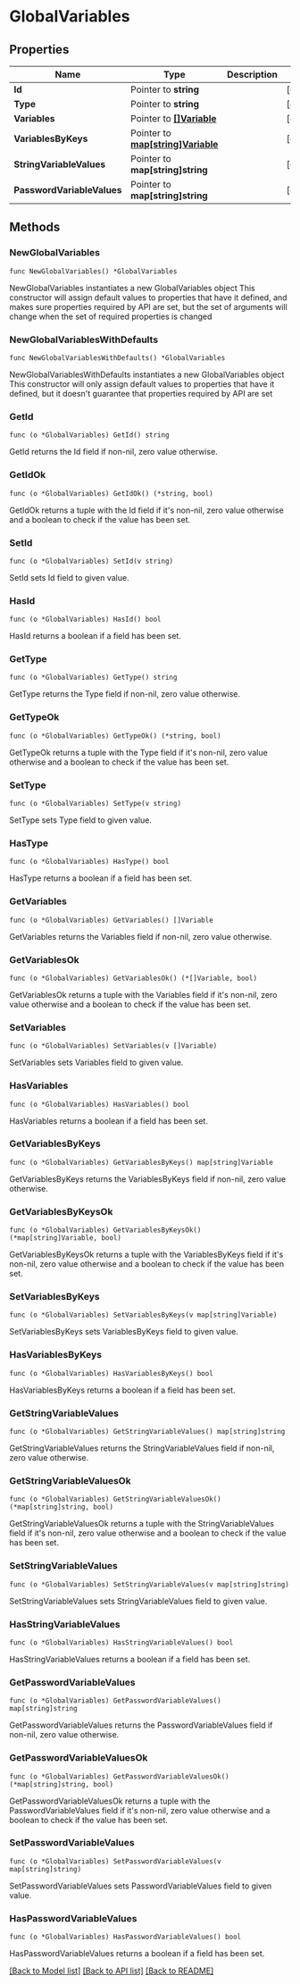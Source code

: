 # GlobalVariables

## Properties

Name | Type | Description | Notes
------------ | ------------- | ------------- | -------------
**Id** | Pointer to **string** |  | [optional] 
**Type** | Pointer to **string** |  | [optional] 
**Variables** | Pointer to [**[]Variable**](Variable.md) |  | [optional] 
**VariablesByKeys** | Pointer to [**map[string]Variable**](Variable.md) |  | [optional] 
**StringVariableValues** | Pointer to **map[string]string** |  | [optional] 
**PasswordVariableValues** | Pointer to **map[string]string** |  | [optional] 

## Methods

### NewGlobalVariables

`func NewGlobalVariables() *GlobalVariables`

NewGlobalVariables instantiates a new GlobalVariables object
This constructor will assign default values to properties that have it defined,
and makes sure properties required by API are set, but the set of arguments
will change when the set of required properties is changed

### NewGlobalVariablesWithDefaults

`func NewGlobalVariablesWithDefaults() *GlobalVariables`

NewGlobalVariablesWithDefaults instantiates a new GlobalVariables object
This constructor will only assign default values to properties that have it defined,
but it doesn't guarantee that properties required by API are set

### GetId

`func (o *GlobalVariables) GetId() string`

GetId returns the Id field if non-nil, zero value otherwise.

### GetIdOk

`func (o *GlobalVariables) GetIdOk() (*string, bool)`

GetIdOk returns a tuple with the Id field if it's non-nil, zero value otherwise
and a boolean to check if the value has been set.

### SetId

`func (o *GlobalVariables) SetId(v string)`

SetId sets Id field to given value.

### HasId

`func (o *GlobalVariables) HasId() bool`

HasId returns a boolean if a field has been set.

### GetType

`func (o *GlobalVariables) GetType() string`

GetType returns the Type field if non-nil, zero value otherwise.

### GetTypeOk

`func (o *GlobalVariables) GetTypeOk() (*string, bool)`

GetTypeOk returns a tuple with the Type field if it's non-nil, zero value otherwise
and a boolean to check if the value has been set.

### SetType

`func (o *GlobalVariables) SetType(v string)`

SetType sets Type field to given value.

### HasType

`func (o *GlobalVariables) HasType() bool`

HasType returns a boolean if a field has been set.

### GetVariables

`func (o *GlobalVariables) GetVariables() []Variable`

GetVariables returns the Variables field if non-nil, zero value otherwise.

### GetVariablesOk

`func (o *GlobalVariables) GetVariablesOk() (*[]Variable, bool)`

GetVariablesOk returns a tuple with the Variables field if it's non-nil, zero value otherwise
and a boolean to check if the value has been set.

### SetVariables

`func (o *GlobalVariables) SetVariables(v []Variable)`

SetVariables sets Variables field to given value.

### HasVariables

`func (o *GlobalVariables) HasVariables() bool`

HasVariables returns a boolean if a field has been set.

### GetVariablesByKeys

`func (o *GlobalVariables) GetVariablesByKeys() map[string]Variable`

GetVariablesByKeys returns the VariablesByKeys field if non-nil, zero value otherwise.

### GetVariablesByKeysOk

`func (o *GlobalVariables) GetVariablesByKeysOk() (*map[string]Variable, bool)`

GetVariablesByKeysOk returns a tuple with the VariablesByKeys field if it's non-nil, zero value otherwise
and a boolean to check if the value has been set.

### SetVariablesByKeys

`func (o *GlobalVariables) SetVariablesByKeys(v map[string]Variable)`

SetVariablesByKeys sets VariablesByKeys field to given value.

### HasVariablesByKeys

`func (o *GlobalVariables) HasVariablesByKeys() bool`

HasVariablesByKeys returns a boolean if a field has been set.

### GetStringVariableValues

`func (o *GlobalVariables) GetStringVariableValues() map[string]string`

GetStringVariableValues returns the StringVariableValues field if non-nil, zero value otherwise.

### GetStringVariableValuesOk

`func (o *GlobalVariables) GetStringVariableValuesOk() (*map[string]string, bool)`

GetStringVariableValuesOk returns a tuple with the StringVariableValues field if it's non-nil, zero value otherwise
and a boolean to check if the value has been set.

### SetStringVariableValues

`func (o *GlobalVariables) SetStringVariableValues(v map[string]string)`

SetStringVariableValues sets StringVariableValues field to given value.

### HasStringVariableValues

`func (o *GlobalVariables) HasStringVariableValues() bool`

HasStringVariableValues returns a boolean if a field has been set.

### GetPasswordVariableValues

`func (o *GlobalVariables) GetPasswordVariableValues() map[string]string`

GetPasswordVariableValues returns the PasswordVariableValues field if non-nil, zero value otherwise.

### GetPasswordVariableValuesOk

`func (o *GlobalVariables) GetPasswordVariableValuesOk() (*map[string]string, bool)`

GetPasswordVariableValuesOk returns a tuple with the PasswordVariableValues field if it's non-nil, zero value otherwise
and a boolean to check if the value has been set.

### SetPasswordVariableValues

`func (o *GlobalVariables) SetPasswordVariableValues(v map[string]string)`

SetPasswordVariableValues sets PasswordVariableValues field to given value.

### HasPasswordVariableValues

`func (o *GlobalVariables) HasPasswordVariableValues() bool`

HasPasswordVariableValues returns a boolean if a field has been set.


[[Back to Model list]](../README.md#documentation-for-models) [[Back to API list]](../README.md#documentation-for-api-endpoints) [[Back to README]](../README.md)


